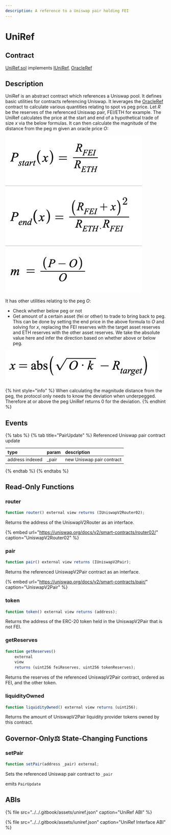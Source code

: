 ```yaml
---
description: A reference to a Uniswap pair holding FEI
---
```


# UniRef

## Contract

[UniRef.sol](https://github.com/fei-protocol/fei-protocol-core/blob/master/contracts/refs/UniRef.sol) implements [IUniRef](https://github.com/fei-protocol/fei-protocol-core/blob/master/contracts/refs/IUniRef.sol), [OracleRef](https://github.com/fei-protocol/fei-protocol-core/blob/master/contracts/refs/OracleRef.sol)

## Description

UniRef is an abstract contract which references a Uniswap pool. It defines basic utilities for contracts referencing Uniswap. It leverages the [OracleRef](oracleref.md) contract to calculate various quantities relating to spot vs peg price. Let _R_  be the reserves of the referenced Uniswap pair, FEI/ETH for example. The UniRef calculates the price at the start and end of a hypothetical trade of size _x_ via the below formulas. It can then calculate the magnitude of the distance from the peg _m_ given an oracle price _O:_ 

![Formula for start and end price of a trade of size x, and distance from peg m](../../.gitbook/assets/screen-shot-2021-02-14-at-12.40.56-pm%20%281%29%20%281%29%20%281%29.png)

It has other utilities relating to the peg _O_:

* Check whether below peg or not
* Get amount of a certain asset \(fei or other\) to trade to bring back to peg. This can be done by setting the end price in the above formula to _O_ and solving for _x_, replacing the FEI reserves with the target asset reserves and ETH reserves with the other asset reserves. We take the absolute value here and infer the direction based on whether above or below peg.

![Formula for amount of assets to trade to the peg on Uniswap](../../.gitbook/assets/screen-shot-2021-02-14-at-9.07.55-pm.png)

{% hint style="info" %}
When calculating the magnitude distance from the peg, the protocol only needs to know the deviation when underpegged. Therefore at or above the peg UniRef returns 0 for the deviation. 
{% endhint %}

## Events

{% tabs %}
{% tab title="PairUpdate" %}
Referenced Uniswap pair contract update

| type | param | description |
| :--- | :--- | :--- |
| address indexed | \_pair | new Uniswap pair contract |
{% endtab %}
{% endtabs %}

## Read-Only Functions

### router

```javascript
function router() external view returns (IUniswapV2Router02);
```

Returns the address of the UniswapV2Router as an interface.

{% embed url="https://uniswap.org/docs/v2/smart-contracts/router02/" caption="UniswapV2Router02" %}

### pair

```javascript
function pair() external view returns (IUniswapV2Pair);
```

Returns the referenced UniswapV2Pair contract as an interface.

{% embed url="https://uniswap.org/docs/v2/smart-contracts/pair/" caption="UniswapV2Pair" %}

### token

```javascript
function token() external view returns (address);
```

Returns the address of the ERC-20 token held in the UniswapV2Pair that is not FEI.

### getReserves

```javascript
function getReserves()
    external
    view
    returns (uint256 feiReserves, uint256 tokenReserves);
```

Returns the reserves of the referenced UniswapV2Pair contract, ordered as FEI, and the other token.

### liquidityOwned

```javascript
function liquidityOwned() external view returns (uint256);
```

Returns the amount of UniswapV2Pair liquidity provider tokens owned by this contract.

## Governor-Only⚖️ State-Changing Functions

### setPair

```javascript
function setPair(address _pair) external;
```

Sets the referenced Uniswap pair contract to `_pair`

emits `PairUpdate`

## ABIs

{% file src="../../.gitbook/assets/uniref.json" caption="UniRef ABI" %}

{% file src="../../.gitbook/assets/iuniref.json" caption="UniRef Interface ABI" %}

